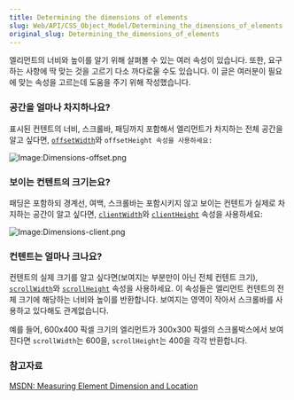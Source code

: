 ```yaml
---
title: Determining the dimensions of elements
slug: Web/API/CSS_Object_Model/Determining_the_dimensions_of_elements
original_slug: Determining_the_dimensions_of_elements
---
```

엘리먼트의 너비와 높이를 알기 위해 살펴볼 수 있는 여러 속성이 있습니다. 또한, 요구하는 사항에 딱 맞는 것을 고르기 다소 까다로울 수도 있습니다. 이 글은 여러분이 필요에 맞는 속성을 고르는데 도움을 주기 위해 작성했습니다.

### 공간을 얼마나 차지하나요?

표시된 컨텐트의 너비, 스크롤바, 패딩까지 포함해서 엘리먼트가 차지하는 전체 공간을 알고 싶다면, [`offsetWidth`](/en/DOM/element.offsetWidth)와 `offsetHeight 속성을 사용하세요:`

![Image:Dimensions-offset.png](/@api/deki/files/186/=Dimensions-offset.png)

### 보이는 컨텐트의 크기는요?

패딩은 포함하되 경계선, 여백, 스크롤바는 포함시키지 않고 보이는 컨텐트가 실제로 차지하는 공간이 알고 싶다면, [`clientWidth`](/en/DOM/element.clientWidth)와 [`clientHeight`](/en/DOM/element.clientHeight) 속성을 사용하세요:

![Image:Dimensions-client.png](/@api/deki/files/185/=Dimensions-client.png)

### 컨텐트는 얼마나 크나요?

컨텐트의 실제 크기를 알고 싶다면(보여지는 부분만이 아닌 전체 컨텐트 크기), [`scrollWidth`](/en/DOM/element.scrollWidth)와 [`scrollHeight`](/en/DOM/element.scrollHeight) 속성을 사용하세요. 이 속성들은 엘리먼트 컨텐트의 전체 크기에 해당하는 너비와 높이를 반환합니다. 보여지는 영역이 작아서 스크롤바를 사용하고 있다해도 관계없습니다.

예를 들어, 600x400 픽셀 크기의 엘리먼트가 300x300 픽셀의 스크롤박스에서 보여진다면 `scrollWidth`는 600을, `scrollHeight`는 400을 각각 반환합니다.

### 참고자료

[MSDN: Measuring Element Dimension and Location](<https://docs.microsoft.com/en-us/previous-versions//hh781509(v=vs.85)>)
